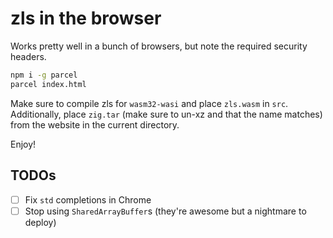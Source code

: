 # zls in the browser

Works pretty well in a bunch of browsers, but note the required security headers.

```bash
npm i -g parcel
parcel index.html
```

Make sure to compile zls for `wasm32-wasi` and place `zls.wasm` in `src`. Additionally, place `zig.tar` (make sure to un-xz and that the name matches) from the website in the current directory.

Enjoy!

## TODOs

- [ ] Fix `std` completions in Chrome
- [ ] Stop using `SharedArrayBuffer`s (they're awesome but a nightmare to deploy)
